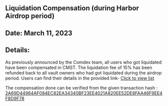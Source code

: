 ## Liquidation Compensation (during Harbor Airdrop period)

## Date: March 11, 2023


## Details:

As previously announced by the Comdex team, all users who got liquidated have been compensated in CMST. The liquidation fee of 15% has been refunded back to all vault owners who had got liquidated during the airdrop period.
Users can find their details in the provided link- [Click to view list](https://docs.google.com/spreadsheets/d/19BPfef0F4rYuCtXaZ31X3E-ttbJGbfEpLjmRoTSVilg/edit#gid=0) 

The compensation done can be verified from the given transaction hash : [2A69D44964AF084EC82EA34340BF23EE4021A820EE52DE8FAA46F9EE4F8D9F78](https://www.mintscan.io/comdex/txs/2A69D44964AF084EC82EA34340BF23EE4021A820EE52DE8FAA46F9EE4F8D9F78)

